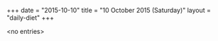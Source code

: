 +++
date = "2015-10-10"
title = "10 October 2015 (Saturday)"
layout = "daily-diet"
+++

<p>&lt;no entries&gt;</p>